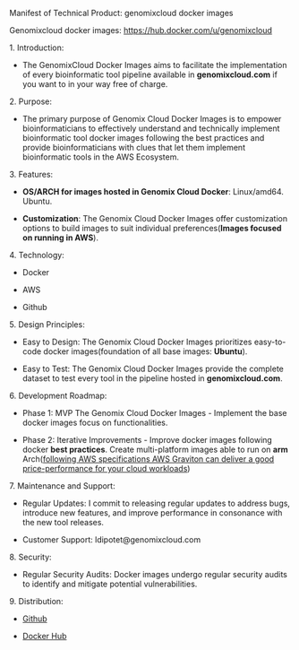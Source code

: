 Manifest of Technical Product: genomixcloud docker images

Genomixcloud docker images: <https://hub.docker.com/u/genomixcloud>

1\. Introduction:

- The GenomixCloud Docker Images aims to facilitate the implementation of every bioinformatic tool pipeline available in **genomixcloud.com** if you want to in your way free of charge.

2\. Purpose:

- The primary purpose of Genomix Cloud Docker Images is to empower bioinformaticians to effectively understand and technically implement bioinformatic tool docker images following the best practices and provide bioinformaticians with clues that let them implement bioinformatic tools in the AWS Ecosystem.

3\. Features:

- **OS/ARCH for images hosted in Genomix Cloud Docker**: Linux/amd64. Ubuntu.

- **Customization**: The Genomix Cloud Docker Images offer customization options to build images to suit individual preferences(**Images focused on running in AWS**).

4\. Technology:

- Docker

- AWS

- Github

5\. Design Principles:

- Easy to Design: The Genomix Cloud Docker Images prioritizes easy-to-code docker images(foundation of all base images: **Ubuntu**).

- Easy to Test: The Genomix Cloud Docker Images provide the complete dataset to test every tool in the pipeline hosted in **genomixcloud.com**.

6\. Development Roadmap:

- Phase 1: MVP The Genomix Cloud Docker Images - Implement the base docker images focus on functionalities.

- Phase 2: Iterative Improvements - Improve docker images following docker **best practices**. Create multi-platform images able to run on **arm** Arch([following AWS specifications AWS Graviton can deliver a good price-performance for your cloud workloads](https://aws.amazon.com/ec2/graviton/))

7\. Maintenance and Support:

- Regular Updates: I commit to releasing regular updates to address bugs, introduce new features, and improve performance in consonance with the new tool releases.

- Customer Support: ldipotet\@genomixcloud.com

8\. Security:

- Regular Security Audits: Docker images undergo regular security audits to identify and mitigate potential vulnerabilities.

9\. Distribution:

- [Github](https://github.com/ldipotetjob/genomixcloud.bioinformatic/tree/main)

- [Docker Hub](https://hub.docker.com/u/genomixcloud)
